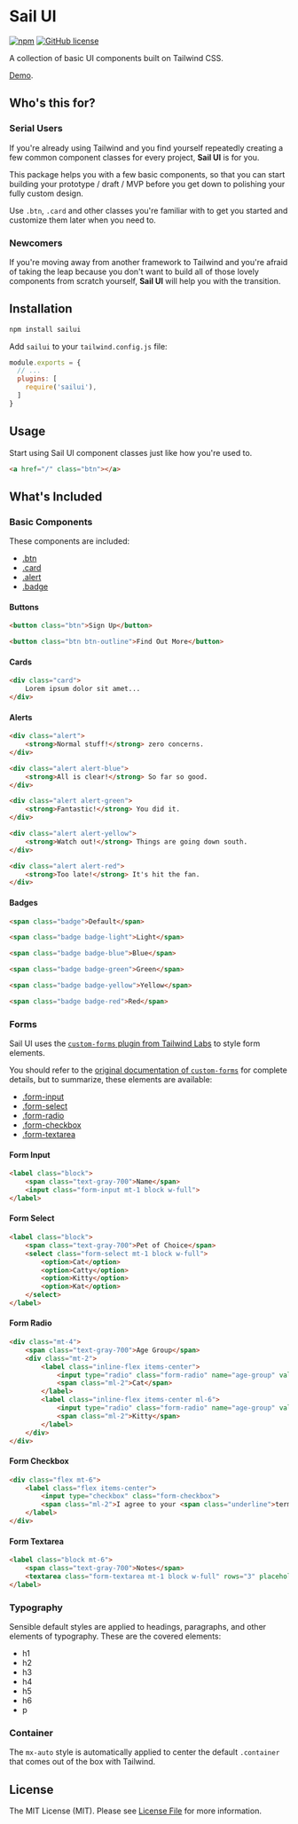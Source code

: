 # Sail UI
[![npm](https://img.shields.io/npm/v/sailui)](https://www.npmjs.com/package/sailui)
[![GitHub license](https://img.shields.io/github/license/sailui/ui)](https://github.com/sailui/ui/blob/master/LICENSE.md)

A collection of basic UI components built on Tailwind CSS. 

[Demo](https://sailui.github.io/).

## Who's this for?
### Serial Users
If you're already using Tailwind and you find yourself repeatedly creating 
a few common component classes for every project, **Sail UI** is for you.

This package helps you with a few basic components, so that you can start 
building your prototype / draft / MVP before you get down to polishing your
fully custom design. 

Use `.btn`, `.card` and other classes you're familiar with to get you started and customize them later when you need to.  

### Newcomers
If you're moving away from another framework to Tailwind
and you're afraid of taking the leap because you don't want to
build all of those lovely components from scratch yourself, 
**Sail UI** will help you with the transition.   

## Installation
```bash
npm install sailui
```

Add `sailui` to your `tailwind.config.js` file:
```js
module.exports = {
  // ...
  plugins: [
    require('sailui'),
  ]
}

```

## Usage
Start using Sail UI component classes just like how you're used to.
```html
<a href="/" class="btn"></a>
```

## What's Included
### Basic Components
These components are included:

- [.btn](#buttons)  
- [.card](#cards)  
- [.alert](#alerts)  
- [.badge](#badges)  

#### Buttons
```html
<button class="btn">Sign Up</button>

<button class="btn btn-outline">Find Out More</button>
```

#### Cards
```html
<div class="card">
    Lorem ipsum dolor sit amet...
</div>
```

#### Alerts
```html
<div class="alert">
    <strong>Normal stuff!</strong> zero concerns.
</div>

<div class="alert alert-blue">
    <strong>All is clear!</strong> So far so good.
</div>

<div class="alert alert-green">
    <strong>Fantastic!</strong> You did it.
</div>

<div class="alert alert-yellow">
    <strong>Watch out!</strong> Things are going down south.
</div>

<div class="alert alert-red">
    <strong>Too late!</strong> It's hit the fan.
</div>
```

#### Badges
```html
<span class="badge">Default</span>

<span class="badge badge-light">Light</span>

<span class="badge badge-blue">Blue</span>

<span class="badge badge-green">Green</span>

<span class="badge badge-yellow">Yellow</span>

<span class="badge badge-red">Red</span>
```

### Forms
Sail UI uses the [`custom-forms` plugin from Tailwind Labs](https://github.com/tailwindlabs/tailwindcss-custom-forms) 
to style form elements. 

You should refer to the [original documentation of `custom-forms`](https://tailwindcss-custom-forms.netlify.app/) for complete details, but to summarize, these elements are available:

- [.form-input](#form-input)  
- [.form-select](#form-select)  
- [.form-radio](#form-radio)  
- [.form-checkbox](#form-checkbox)  
- [.form-textarea](#form-textarea)  

#### Form Input
```html
<label class="block">
    <span class="text-gray-700">Name</span>
    <input class="form-input mt-1 block w-full">
</label>
```

#### Form Select
```html
<label class="block">
    <span class="text-gray-700">Pet of Choice</span>
    <select class="form-select mt-1 block w-full">
        <option>Cat</option>
        <option>Catty</option>
        <option>Kitty</option>
        <option>Kat</option>
    </select>
</label>
```

#### Form Radio
```html
<div class="mt-4">
    <span class="text-gray-700">Age Group</span>
    <div class="mt-2">
        <label class="inline-flex items-center">
            <input type="radio" class="form-radio" name="age-group" value="cat">
            <span class="ml-2">Cat</span>
        </label>
        <label class="inline-flex items-center ml-6">
            <input type="radio" class="form-radio" name="age-group" value="kitty">
            <span class="ml-2">Kitty</span>
        </label>
    </div>
</div>
```

#### Form Checkbox
```html
<div class="flex mt-6">
    <label class="flex items-center">
        <input type="checkbox" class="form-checkbox">
        <span class="ml-2">I agree to your <span class="underline">terms</span></span>.
    </label>
</div>
```

#### Form Textarea
```html
<label class="block mt-6">
    <span class="text-gray-700">Notes</span>
    <textarea class="form-textarea mt-1 block w-full" rows="3" placeholder="Write something..."></textarea>
</label>
```

### Typography
Sensible default styles are applied to headings, paragraphs, and other elements of typography. 
These are the covered elements:

- h1
- h2
- h3
- h4
- h5
- h6
- p

### Container
The `mx-auto` style is automatically applied to center the default `.container` that comes out of the box with Tailwind. 

## License
The MIT License (MIT). Please see [License File](LICENSE.md) for more information.

